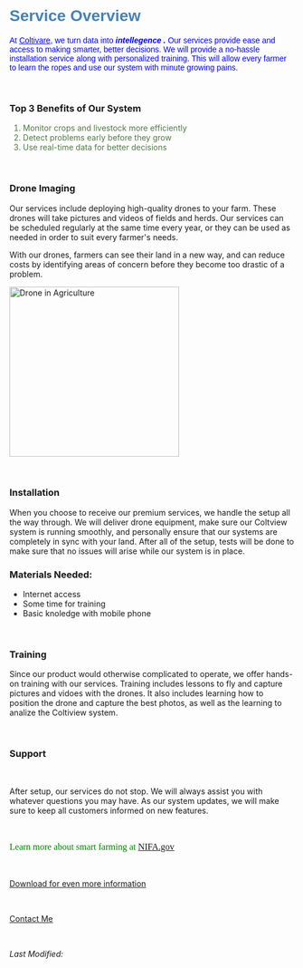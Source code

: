
<html>
<head>

</head>
<body>
<h1 style="font-family:helvetica; color:#4682B4";>Service Overview</h1>
  
<p style= "color: blue; font-family: Arial; font-size: 14px"> At <ins>Coltivare</ins>, we turn data into <i> <b> intellegence .</b> </i> Our services provide ease and access to making smarter, better decisions. We will provide a no-hassle installation service along with personalized training. This will allow every farmer to learn the ropes and use our system with minute growing pains.</p>
  <br>
  <h3> Top 3 Benefits of Our System</h3>
  <ol style= "color: #4F7942">
    <li>Monitor crops and livestock more efficiently</li>
    <li>Detect problems early before they grow</li>
    <li>Use real-time data for better decisions</li>
  </ol>
    <br>
  <h3> Drone Imaging </h3>
  
  <p>Our services include deploying high-quality drones to your farm. These drones will take pictures and videos of fields and herds. Our services can be scheduled regularly at the same time every year, or they can be used as needed in order to suit every farmer's needs.</p>
  <p>With our drones, farmers can see their land in a new way, and can reduce costs by identifying areas of concern before they become too drastic of a problem.</p>
 <p><img src="https://www.nifa.usda.gov/sites/default/files/styles/hero_image_small_1024w/public/2023-04/drone%20over%20green%20field%20resized_0.png?itok=II4OxDS2" alt="Drone in Agriculture" width="300"></p>
  <br>

  <h3> Installation </h3>
  
  <p> When you choose to receive our premium services, we handle the setup all the way through. We will deliver drone equipment, make sure our Coltview system is running smoothly, and personally ensure that our systems are completely in sync with your land. After all of the setup, tests will be done to make sure that no issues will arise while our system is in place. </p>
 <h3> Materials Needed:</h3>
 <ul>
   <li>Internet access</li>
   <li>Some time for training</li>
   <li>Basic knoledge with mobile phone</li>
 </ul>
  <br>
  <h3>Training</h3>

  <p>Since our product would otherwise complicated to operate, we offer hands-on training with our services. Training includes lessons to fly and capture pictures and vidoes with the drones. It also includes learning how to position the drone and capture the best photos, as well as the learning to analize the Coltiview system.</p>
  <br>
<h3>Support</h3>
<br>
<p>After setup, our services do not stop. We will always assist you with whatever questions you may have. As our system updates, we will make sure to keep all customers informed on new features.</p>
<br>
<p style="color: green; font-family: Times New Roman; font-size: 16px;">Learn more about smart farming at <a href="https://www.nifa.usda.gov/about-nifa/impacts/using-drones-agriculture-natural-resources" target="_blank">NIFA.gov</a></p>
<br>
<P><a href="files/Drone_pdf.pdf" download>Download for even more information</a></P>
<br>
<p> <a href="mailto:drew@coltivare.com">Contact Me</a></p>
<br>
<p><i>Last Modified: <script>documnent.write(new Date(document.lastModified).toLocaleDateString());</script></i></p>
</body>
</html>
